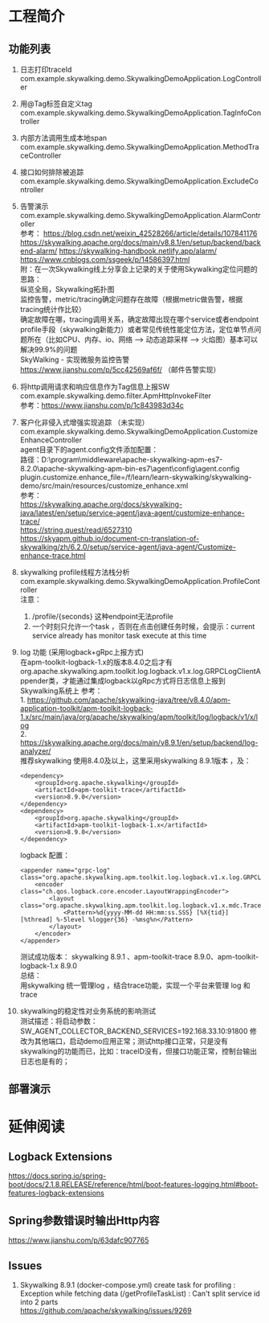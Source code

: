 # 工程简介
## 功能列表
1. 日志打印traceId  
com.example.skywalking.demo.SkywalkingDemoApplication.LogController

2. 用@Tag标签自定义tag  
com.example.skywalking.demo.SkywalkingDemoApplication.TagInfoController

3. 内部方法调用生成本地span  
com.example.skywalking.demo.SkywalkingDemoApplication.MethodTraceController

4. 接口如何排除被追踪  
com.example.skywalking.demo.SkywalkingDemoApplication.ExcludeController

5. 告警演示  
com.example.skywalking.demo.SkywalkingDemoApplication.AlarmController  
参考：
https://blog.csdn.net/weixin_42528266/article/details/107841176
https://skywalking.apache.org/docs/main/v8.8.1/en/setup/backend/backend-alarm/
https://skywalking-handbook.netlify.app/alarm/
https://www.cnblogs.com/ssgeek/p/14586397.html  
附：在一次Skywalking线上分享会上记录的关于使用Skywalking定位问题的思路：  
纵览全局，Skywalking拓扑图  
监控告警，metric/tracing确定问题存在故障（根据metric做告警，根据tracing统计作比较）  
确定故障在哪，tracing调用关系，确定故障出现在哪个service或者endpoint  
profile手段（skywalking新能力）或者常见传统性能定位方法，定位单节点问题所在（比如CPU、内存、io、网络 ——> 动态追踪采样 ——> 火焰图）基本可以解决99.9%的问题  
SkyWalking - 实现微服务监控告警 https://www.jianshu.com/p/5cc42569af6f/ （邮件告警实现）

6. 将http调用请求和响应信息作为Tag信息上报SW  
com.example.skywalking.demo.filter.ApmHttpInvokeFilter  
参考：https://www.jianshu.com/p/1c843983d34c

7. 客户化非侵入式增强实现追踪 （未实现）  
com.example.skywalking.demo.SkywalkingDemoApplication.CustomizeEnhanceController  
agent目录下的agent.config文件添加配置：  
路径：D:\program\middleware\apache-skywalking-apm-es7-8.2.0\apache-skywalking-apm-bin-es7\agent\config\agent.config
plugin.customize.enhance_file=/f/learn/learn-skywalking/skywalking-demo/src/main/resources/customize_enhance.xml  
参考：  
https://skywalking.apache.org/docs/skywalking-java/latest/en/setup/service-agent/java-agent/customize-enhance-trace/  
https://string.quest/read/6527310  
https://skyapm.github.io/document-cn-translation-of-skywalking/zh/6.2.0/setup/service-agent/java-agent/Customize-enhance-trace.html  

8. skywalking profile线程方法栈分析  
com.example.skywalking.demo.SkywalkingDemoApplication.ProfileController   
注意：  
    1. /profile/{seconds} 这种endpoint无法profile  
    2. 一个时刻只允许一个task ，否则在点击创建任务时候，会提示：current service already has monitor task execute at this time    

9. log 功能 (采用logback+gRpc上报方式)  
    在apm-toolkit-logback-1.x的版本8.4.0之后才有org.apache.skywalking.apm.toolkit.log.logback.v1.x.log.GRPCLogClientAppender类，才能通过集成logback以gRpc方式将日志信息上报到Skywalking系统上
    参考：  
        1. https://github.com/apache/skywalking-java/tree/v8.4.0/apm-application-toolkit/apm-toolkit-logback-1.x/src/main/java/org/apache/skywalking/apm/toolkit/log/logback/v1/x/log   
        2. https://skywalking.apache.org/docs/main/v8.9.1/en/setup/backend/log-analyzer/  
    推荐skywalking 使用8.4.0及以上，这里采用skywalking 8.9.1版本 ，及：
    ```
    <dependency>
        <groupId>org.apache.skywalking</groupId>
        <artifactId>apm-toolkit-trace</artifactId>
        <version>8.9.0</version>
    </dependency>
    <dependency>
        <groupId>org.apache.skywalking</groupId>
        <artifactId>apm-toolkit-logback-1.x</artifactId>
        <version>8.9.0</version>
    </dependency>
    ```
    logback 配置：
    ```
    <appender name="grpc-log" class="org.apache.skywalking.apm.toolkit.log.logback.v1.x.log.GRPCLogClientAppender">
        <encoder class="ch.qos.logback.core.encoder.LayoutWrappingEncoder">
            <layout class="org.apache.skywalking.apm.toolkit.log.logback.v1.x.mdc.TraceIdMDCPatternLogbackLayout">
                <Pattern>%d{yyyy-MM-dd HH:mm:ss.SSS} [%X{tid}] [%thread] %-5level %logger{36} -%msg%n</Pattern>
            </layout>
        </encoder>
    </appender>
    ```
    测试成功版本： skywalking 8.9.1 、apm-toolkit-trace 8.9.0、apm-toolkit-logback-1.x 8.9.0  
    总结：  
    用skywalking 统一管理log ，结合trace功能，实现一个平台来管理 log 和 trace  

10. skywalking的稳定性对业务系统的影响测试  
测试描述：将启动参数：SW_AGENT_COLLECTOR_BACKEND_SERVICES=192.168.33.10:91800 修改为其他端口，启动demo应用正常；测试http接口正常，只是没有skywalking的功能而已，比如：traceID没有，但接口功能正常，控制台输出日志也是有的；  


## 部署演示




# 延伸阅读
## Logback Extensions
https://docs.spring.io/spring-boot/docs/2.1.8.RELEASE/reference/html/boot-features-logging.html#boot-features-logback-extensions

## Spring参数错误时输出Http内容
https://www.jianshu.com/p/63dafc907765


## Issues
1. Skywalking 8.9.1 (docker-compose.yml) create task for profiling : Exception while fetching data (/getProfileTaskList) : Can't split service id into 2 parts  
https://github.com/apache/skywalking/issues/9269

